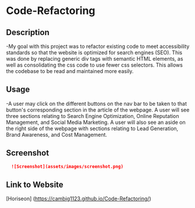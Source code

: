 # Code-Refactoring

## Description
-My goal with this project was to refactor existing code to meet accessibility standards so that the website is optimized for search engines (SEO). This was done by replacing generic div tags with semantic HTML elements, as well as consolidating the css code to use fewer css selectors. This allows the codebase to be read and maintained more easily.

## Usage
-A user may click on the different buttons on the nav bar to be taken to that button's corresponding section in the article of the webpage. A user will see three sections relating to Search Engine Optimization, Online Reputation Management, and Social Media Marketing. A user will also see an aside on the right side of the webpage with sections relating to Lead Generation, Brand Awareness, and Cost Management.

## Screenshot 
  ```md
    ![Screenshot](assets/images/screenshot.png)
  ```

## Link to Website 
[Horiseon] (https://cambig1123.github.io/Code-Refactoring/)

